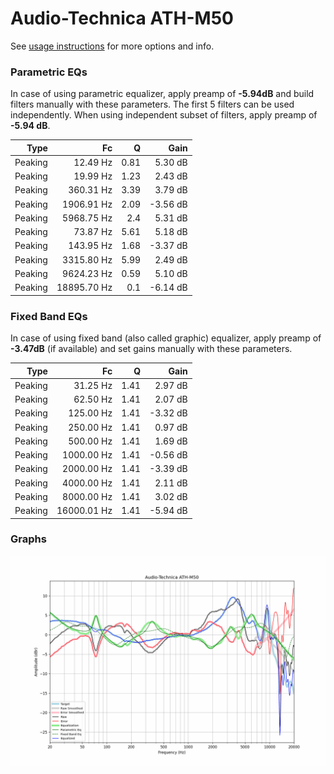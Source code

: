 # Audio-Technica ATH-M50
See [usage instructions](https://github.com/jaakkopasanen/AutoEq#usage) for more options and info.

### Parametric EQs
In case of using parametric equalizer, apply preamp of **-5.94dB** and build filters manually
with these parameters. The first 5 filters can be used independently.
When using independent subset of filters, apply preamp of **-5.94 dB**.

| Type    | Fc          |    Q | Gain     |
|--------:|------------:|-----:|---------:|
| Peaking | 12.49 Hz    | 0.81 | 5.30 dB  |
| Peaking | 19.99 Hz    | 1.23 | 2.43 dB  |
| Peaking | 360.31 Hz   | 3.39 | 3.79 dB  |
| Peaking | 1906.91 Hz  | 2.09 | -3.56 dB |
| Peaking | 5968.75 Hz  | 2.4  | 5.31 dB  |
| Peaking | 73.87 Hz    | 5.61 | 5.18 dB  |
| Peaking | 143.95 Hz   | 1.68 | -3.37 dB |
| Peaking | 3315.80 Hz  | 5.99 | 2.49 dB  |
| Peaking | 9624.23 Hz  | 0.59 | 5.10 dB  |
| Peaking | 18895.70 Hz | 0.1  | -6.14 dB |

### Fixed Band EQs
In case of using fixed band (also called graphic) equalizer, apply preamp of **-3.47dB**
(if available) and set gains manually with these parameters.

| Type    | Fc          |    Q | Gain     |
|--------:|------------:|-----:|---------:|
| Peaking | 31.25 Hz    | 1.41 | 2.97 dB  |
| Peaking | 62.50 Hz    | 1.41 | 2.07 dB  |
| Peaking | 125.00 Hz   | 1.41 | -3.32 dB |
| Peaking | 250.00 Hz   | 1.41 | 0.97 dB  |
| Peaking | 500.00 Hz   | 1.41 | 1.69 dB  |
| Peaking | 1000.00 Hz  | 1.41 | -0.56 dB |
| Peaking | 2000.00 Hz  | 1.41 | -3.39 dB |
| Peaking | 4000.00 Hz  | 1.41 | 2.11 dB  |
| Peaking | 8000.00 Hz  | 1.41 | 3.02 dB  |
| Peaking | 16000.01 Hz | 1.41 | -5.94 dB |

### Graphs
![](./Audio-Technica%20ATH-M50.png)